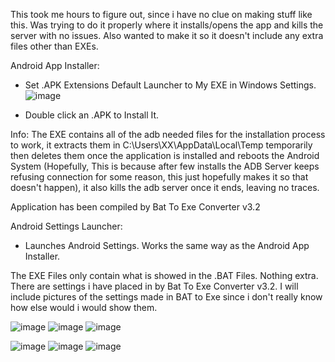 This took me hours to figure out, since i have no clue on making stuff like this. Was trying to do it properly where it installs/opens the app and kills the server with no issues. Also wanted to make it so it doesn't include any extra files other than EXEs.

Android App Installer:

- Set .APK Extensions Default Launcher to My EXE in Windows Settings.
![image](https://user-images.githubusercontent.com/24441639/138523020-95369989-53b5-43c5-8c04-a7fbcc13f362.png)

- Double click an .APK to Install It.

Info: 
The EXE contains all of the adb needed files for the installation process to work, it extracts them in C:\Users\XX\AppData\Local\Temp temporarily then deletes them once the application is installed and reboots the Android System (Hopefully, This is because after few installs the ADB Server keeps refusing connection for some reason, this just hopefully makes it so that doesn't happen), it also kills the adb server once it ends, leaving no traces. 

Application has been compiled by Bat To Exe Converter v3.2

Android Settings Launcher:

- Launches Android Settings. Works the same way as the Android App Installer.

The EXE Files only contain what is showed in the .BAT Files. Nothing extra. There are settings i have placed in by Bat To Exe Converter v3.2. I will include pictures of the settings made in BAT to Exe since i don't really know how else would i would show them. 

![image](https://user-images.githubusercontent.com/24441639/138525692-1d8c07ca-c10f-4e1e-8d64-1744c5bc0637.png)
![image](https://user-images.githubusercontent.com/24441639/138525727-e784f2f4-bdd5-4c9c-95b8-362c27efbc8b.png)
![image](https://user-images.githubusercontent.com/24441639/138525754-acf761a0-ddc8-453c-85ec-9aad46e55948.png)


![image](https://user-images.githubusercontent.com/24441639/138525708-9ebd2cc2-8d5f-4f45-b439-49752a2b11e4.png)
![image](https://user-images.githubusercontent.com/24441639/138525766-9346b9ef-65da-4419-9379-1f05d9a4e30f.png)
![image](https://user-images.githubusercontent.com/24441639/138525769-1477e2da-c2ab-4d18-9682-4bf835b678a6.png)

